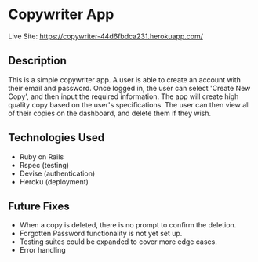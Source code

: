 # Copywriter App

Live Site: https://copywriter-44d6fbdca231.herokuapp.com/

## Description

This is a simple copywriter app. A user is able to create an account with their email and password. Once logged in, the user can select 'Create New Copy', and then input the required information. The app will create high quality copy based on the user's specifications. The user can then view all of their copies on the dashboard, and delete them if they wish. 

## Technologies Used

- Ruby on Rails
- Rspec (testing)
- Devise (authentication)
- Heroku (deployment)

## Future Fixes

- When a copy is deleted, there is no prompt to confirm the deletion.
- Forgotten Password functionality is not yet set up. 
- Testing suites could be expanded to cover more edge cases.
- Error handling 